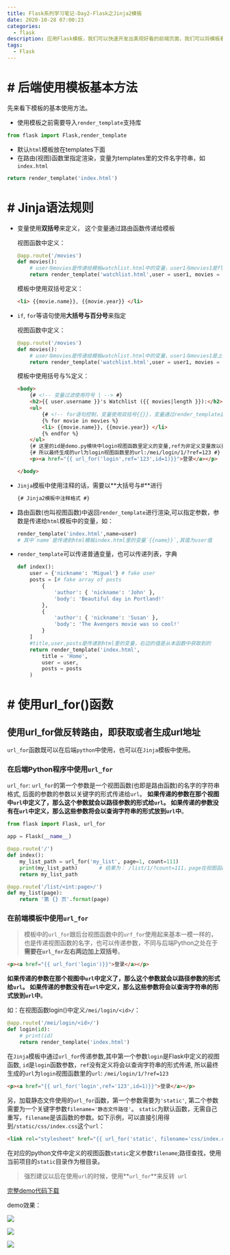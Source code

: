 ```yaml
---
title: Flask系列学习笔记-Day2-Flask之Jinja2模板
date: 2020-10-28 07:00:23
categories: 
  - flask
description: 应用Flask模板，我们可以快速开发出美观好看的前端页面，我们可以将模板看成MVC模式中的View视图层，而模板引擎（基本都是使用的Jinja2模板）来将模板同业务代码分离，并解析模板语言的程序。使用模板，可以减少flask项目代码的耦合性，页面逻辑放在模板中，业务逻辑放在视图函数中，将页面逻辑和业务逻辑解耦有利于代码的维护。
tags: 
  - Flask
---
```



# # 后端使用模板基本方法

先来看下模板的基本使用方法。

- 使用模板之前需要导入`render_template`支持库
```python
from flask import Flask,render_template
```

- 默认`html`模板放在templates下面
- 在路由(视图)函数里指定渲染，变量为templates里的文件名字符串，如`index.html`
```python
return render_template('index.html')
```

#  # Jinja语法规则

- 变量使用**双括号**来定义， 这个变量通过路由函数传递给模板

  视图函数中定义：

  ```python
  @app.route('/movies')
  def movies():
      # user与movies是传递给模板watchlist.html中的变量，user1与movies1是flask app中定义的全局变量值
      return render_template('watchlist.html',user = user1, movies = movies1)  
  ```

    模板中使用双括号定义：

    ```html
    <li> {{movie.name}}, {{movie.year}} </li>
    ```

- `if`, `for`等语句使用**大括号与百分号**来指定

  视图函数中定义：

  ```python
  @app.route('/movies')
  def movies():
      # user与movies是传递给模板watchlist.html中的变量，user1与movies1是上面定义的全局变量值
      return render_template('watchlist.html',user = user1, movies = movies1)    
  ```

  模板中使用括号与%定义：

  ```html
  <body>
      {# <!-- 变量过滤使用符号 | --> #}
      <h2>{{ user.username }}'s Watchlist ({{ movies|length }}):</h2>
      <ul>
          {# <!-- for语句控制，变量使用双括号{{}}，变量通过render_template函数中传递 --> #}
          {% for movie in movies %}
          <li> {{movie.name}}, {{movie.year}} </li>
          {% endfor %}
      </ul>
      {# 这里的id是demo.py模块中login视图函数里定义的变量,ref为非定义变量故以查询字符串传递 #}
      {# 所以最终生成的url为login视图函数里的url:/mei/login/1/?ref=123 #}
      <p><a href="{{ url_for('login',ref='123',id=1)}}">登录</a></p>
  
  </body>
  ```

- `Jinja`模板中使用注释的话，需要以**大括号与#**进行

  ```html
  {# Jinja2模板中注释格式 #}
  ```

- 路由函数(也叫视图函数)中返回`render_template`进行渲染,可以指定参数，参数是传递给`html`模板中的变量，如：

  ```python
  render_template('index.html',name=user)
  # 其中`name`是传递到html模板index.html里的变量`{{name}}`,其值为user值
  ```

- `render_template`可以传递普通变量，也可以传递列表，字典

  ```python
  def index():
      user = {'nickname': 'Miguel'} # fake user
      posts = [# fake array of posts
          {
              'author': { 'nickname': 'John' },
              'body': 'Beautiful day in Portland!'
          },
          {
              'author': { 'nickname': 'Susan' },
              'body': 'The Avengers movie was so cool!'
          }
      ]     
      #title,user,posts是传递到html里的变量，右边的值是从本函数中获取到的
      return render_template('index.html',
          title = 'Home',
          user = user,
          posts = posts
      )
  ```

  
  
# # 使用url_for()函数

## 使用url_for做反转路由，即获取或者生成url地址

`url_for`函数既可以在后端`python`中使用，也可以在`Jinja`模板中使用。


### 在后端Python程序中使用`url_for`

 `url_for`: `url_for`的第一个参数是一个视图函数(也即是路由函数)的名字的字符串格式, 后面的参数的参数以关键字的形式传递给`url`。 **如果传递的参数在那个视图中`url`中定义了，那么这个参数就会以路径参数的形式给`url`。 如果传递的参数没有在`url`中定义，那么这些参数将会以查询字符串的形式放到`url`中**。

```python
from flask import Flask, url_for

app = Flask(__name__)

@app.route('/')
def index():
    my_list_path = url_for('my_list', page=1, count=111)
    print(my_list_path)       # 结果为： /list/1/?count=111，page在视图函数my_list(也称之为路由函数)中定义了，所以直接传递，count没有定义，故以查询字符串的形式放在url中
    return my_list_path

@app.route('/list/<int:page>/')
def my_list(page):
    return '第 {} 页'.format(page)
```

### 	在前端模板中使用`url_for`

> 模板中的`url_for`跟后台视图函数中的`urf_for`使用起来基本一模一样的，也是传递视图函数的名字，也可以传递参数，不同与后端Python之处在于**需要在`url_for`左右两边加上双括号**。

```html
<p><a href="{{ url_for('login')}}">登录</a></p>
```

**如果传递的参数在那个视图中`url`中定义了，那么这个参数就会以路径参数的形式给`url`。 如果传递的参数没有在`url`中定义，那么这些参数将会以查询字符串的形式放到`url`中**。

如：在视图函数login()中定义`/mei/login/<id>/`：

```python
@app.route('/mei/login/<id>/')
def login(id):
    # print(id)
    return render_template('index.html')
```

在`Jinja`模板中通过`url_for`传递参数,其中第一个参数`login`是Flask中定义的视图函数, `id`是`login`函数参数，`ref`没有定义将会以查询字符串的形式传递, 所以最终生成的`url`为`login`视图函数里的`url`: `/mei/login/1/?ref=123`
```html
<p><a href="{{ url_for('login',ref='123',id=1)}}">登录</a></p>
```
另，加载静态文件使用的`url_for`函数，第一个参数需要为`'static'`, 第二个参数需要为一个关键字参数`filename='静态文件路径'`。
`static`为默认函数，无需自己重写，`filename`是该函数的参数。如下示例，可以直接引用得到`/static/css/index.css`这个`url`：

```html
<link rel="stylesheet" href="{{ url_for('static', filename='css/index.css') }}">
```

在对应的python文件中定义的视图函数`static`定义参数`filename`;路径查找，使用当前项目的`static`目录作为根目录。

> 强烈建议以后在使用`url`的时候，使用**`url_for`**来反转` url`

[完整demo代码下载](download/day2-Flask_demo.zip)

demo效果：

![](https://cdn.jsdelivr.net/gh/meixuhong/cdn//img/day2-1.jpg)

![](https://cdn.jsdelivr.net/gh/meixuhong/cdn//img/day2-2.jpg)

![](https://cdn.jsdelivr.net/gh/meixuhong/cdn//img/day2-3.jpg)



